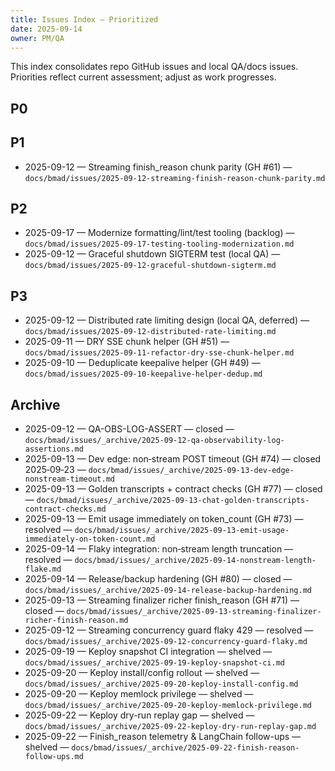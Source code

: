 ```yaml
---
title: Issues Index — Prioritized
date: 2025-09-14
owner: PM/QA
---
```


This index consolidates repo GitHub issues and local QA/docs issues. Priorities reflect current assessment; adjust as work progresses.

## P0

## P1

- 2025-09-12 — Streaming finish_reason chunk parity (GH #61) — `docs/bmad/issues/2025-09-12-streaming-finish-reason-chunk-parity.md`

## P2

- 2025-09-17 — Modernize formatting/lint/test tooling (backlog) — `docs/bmad/issues/2025-09-17-testing-tooling-modernization.md`
- 2025-09-12 — Graceful shutdown SIGTERM test (local QA) — `docs/bmad/issues/2025-09-12-graceful-shutdown-sigterm.md`

## P3

- 2025-09-12 — Distributed rate limiting design (local QA, deferred) — `docs/bmad/issues/2025-09-12-distributed-rate-limiting.md`
- 2025-09-11 — DRY SSE chunk helper (GH #51) — `docs/bmad/issues/2025-09-11-refactor-dry-sse-chunk-helper.md`
- 2025-09-10 — Deduplicate keepalive helper (GH #49) — `docs/bmad/issues/2025-09-10-keepalive-helper-dedup.md`

## Archive

- 2025-09-12 — QA-OBS-LOG-ASSERT — closed — `docs/bmad/issues/_archive/2025-09-12-qa-observability-log-assertions.md`
- 2025-09-13 — Dev edge: non‑stream POST timeout (GH #74) — closed 2025‑09‑23 — `docs/bmad/issues/_archive/2025-09-13-dev-edge-nonstream-timeout.md`
- 2025-09-13 — Golden transcripts + contract checks (GH #77) — closed — `docs/bmad/issues/_archive/2025-09-13-chat-golden-transcripts-contract-checks.md`
- 2025-09-13 — Emit usage immediately on token_count (GH #73) — resolved — `docs/bmad/issues/_archive/2025-09-13-emit-usage-immediately-on-token-count.md`
- 2025-09-14 — Flaky integration: non‑stream length truncation — resolved — `docs/bmad/issues/_archive/2025-09-14-nonstream-length-flake.md`
- 2025-09-14 — Release/backup hardening (GH #80) — closed — `docs/bmad/issues/_archive/2025-09-14-release-backup-hardening.md`
- 2025-09-13 — Streaming finalizer richer finish_reason (GH #71) — closed — `docs/bmad/issues/_archive/2025-09-13-streaming-finalizer-richer-finish-reason.md`
- 2025-09-12 — Streaming concurrency guard flaky 429 — resolved — `docs/bmad/issues/_archive/2025-09-12-concurrency-guard-flaky.md`
- 2025-09-19 — Keploy snapshot CI integration — shelved — `docs/bmad/issues/_archive/2025-09-19-keploy-snapshot-ci.md`
- 2025-09-20 — Keploy install/config rollout — shelved — `docs/bmad/issues/_archive/2025-09-20-keploy-install-config.md`
- 2025-09-20 — Keploy memlock privilege — shelved — `docs/bmad/issues/_archive/2025-09-20-keploy-memlock-privilege.md`
- 2025-09-22 — Keploy dry-run replay gap — shelved — `docs/bmad/issues/_archive/2025-09-22-keploy-dry-run-replay-gap.md`
- 2025-09-22 — Finish_reason telemetry & LangChain follow-ups — shelved — `docs/bmad/issues/_archive/2025-09-22-finish-reason-follow-ups.md`
